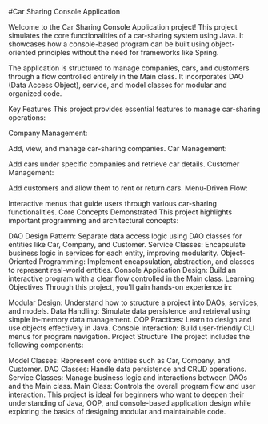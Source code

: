 #Car Sharing Console Application

Welcome to the Car Sharing Console Application project! This project simulates the core functionalities of a car-sharing system using Java. It showcases how a console-based program can be built using object-oriented principles without the need for frameworks like Spring.

The application is structured to manage companies, cars, and customers through a flow controlled entirely in the Main class. It incorporates DAO (Data Access Object), service, and model classes for modular and organized code.

Key Features
This project provides essential features to manage car-sharing operations:

Company Management:

Add, view, and manage car-sharing companies.
Car Management:

Add cars under specific companies and retrieve car details.
Customer Management:

Add customers and allow them to rent or return cars.
Menu-Driven Flow:

Interactive menus that guide users through various car-sharing functionalities.
Core Concepts Demonstrated
This project highlights important programming and architectural concepts:

DAO Design Pattern: Separate data access logic using DAO classes for entities like Car, Company, and Customer.
Service Classes: Encapsulate business logic in services for each entity, improving modularity.
Object-Oriented Programming: Implement encapsulation, abstraction, and classes to represent real-world entities.
Console Application Design: Build an interactive program with a clear flow controlled in the Main class.
Learning Objectives
Through this project, you'll gain hands-on experience in:

Modular Design: Understand how to structure a project into DAOs, services, and models.
Data Handling: Simulate data persistence and retrieval using simple in-memory data management.
OOP Practices: Learn to design and use objects effectively in Java.
Console Interaction: Build user-friendly CLI menus for program navigation.
Project Structure
The project includes the following components:

Model Classes: Represent core entities such as Car, Company, and Customer.
DAO Classes: Handle data persistence and CRUD operations.
Service Classes: Manage business logic and interactions between DAOs and the Main class.
Main Class: Controls the overall program flow and user interaction.
This project is ideal for beginners who want to deepen their understanding of Java, OOP, and console-based application design while exploring the basics of designing modular and maintainable code.




